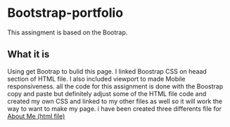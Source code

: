 # Bootstrap-portfolio
This assingment is based on the Bootrap.
## What it is
Using get Bootrap to bulid this page. I linked Boostrap CSS on heaad section of HTML file. I also included viewport to made Mobile responsiveness. all the code for this assignment is done with the Boostrap copy and paste but definitely adjust some of the HTML file code and created my own CSS and linked to my other files as well so it will work the way to want to make my page. 
i have been created three differents file for [About Me (html file)](https://lamashree.github.io/Bootstrap-portfolio/)
